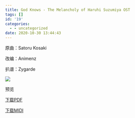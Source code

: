 ```yaml
---
title: God Knows - The Melancholy of Haruhi Suzumiya OST
tags: []
id: '19'
categories:
  - - uncategorized
date: 2020-10-30 13:44:43
---
```


原曲：Satoru Kosaki

改编：Animenz

扒谱：Zygarde

![](file:///storage/emulated/0/Download/image.png)

预览

[下载PDF](https://animenz.anotia.top/wp-content/uploads/2020/10/Animenz-God-knows...-1.pdf)

[下载MIDI](https://animenz.anotia.top/wp-content/uploads/2020/10/God-knows....mid)